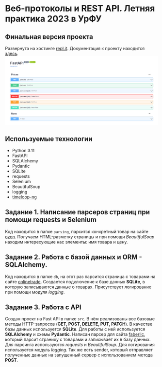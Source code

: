 # Веб-протоколы и REST API. Летняя практика 2023 в УрФУ

## Финальная версия проекта
Развернута на хостинге [repl.it](https://repl.it). Документация к проекту находится [здесь](https://summerpractice.codenjoyer.repl.co/docs).
![Документация проекта и его ручки](images/img.png)

## Используемые технологии
- Python 3.11
- FastAPI
- SQLAlchemy
- Pydantic
- SQLite
- requests
- Selenium
- BeautifulSoup
- logging
- [timeloop-ng](https://github.com/tuergeist/timeloop)


## Задание 1. Написание парсеров страниц при помощи requests и Selenium

Код находится в папке `parsing`, парсится конкретный товар на сайте [ozon](https://www.ozon.ru/product/harakteristiki-konstruktor-lego-super-heroes-novyy-asgard-bro-tora-76200-859801694/?asb2=B8PRssGyAeoWU8jpF_ZTebYXhw3hqIxWADUfVDZXbaZGofw7zcLjGPLhZTrWBHQn&avtc=1&avte=2&avts=1688657443&keywords=%D0%9A%D0%BE%D0%BD%D1%81%D1%82%D1%80%D1%83%D0%BA%D1%82%D0%BE%D1%80+LEGO&sh=G9o2ckYwYg).
Получаем HTML-разметку страницы и при помощи *BeautifulSoap* находим интересующие нас элементы: имя товара и цену.

## Задание 2. Работа с базой данных и ORM - SQLAlchemy.

Код находится в папке `db`, на этот раз парсится страница с товарами на
сайте [onlinetrade](https://onlinetrade.ru/catalogue/noutbuki-c9).
Создается подключение к базе данных **SQLite**, в которую записываются данные о товарах.
Присутствует логирование при помощи модуля *logging*.

## Задание 3. Работа с API

Создан проект на Fast API в папке `src`. В нём реализованы все базовые методы HTTP-запросов (**GET, POST, DELETE, PUT,
PATCH**).
В качестве базы данных используется **SQLite**. Для работы с ней используется **SQLAlchemy** и схемы **Pydantic**. Написан парсер
для сайта [faberlic](https://faberlic.com/index.php), который парсит страницу с товарами и записывает их в базу данных.
Для парсинга используются *requests* и *BeautifulSoup*. Для логирования используется модуль *logging*. Так же есть sender,
который отправляет полученные данные на запущенный сервер с использованием метода **POST**.
